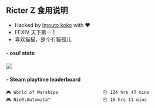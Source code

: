 ## Ricter Z 食用说明
- Hacked by [Imouto koko](https://osu.ppy.sh/users/7679162) with ❤️
- FFXIV 天下第一！
- 喜欢猫猫，是个冇猫孤儿

#### - osu! state
![](http://97.64.19.89:8080/api/v1/stat/4448675)

<!-- steam-box start -->
#### - Steam playtime leaderboard
```text
🎮 World of Warships                 🕘 124 hrs 47 mins
🎮 NieR:Automata™                    🕘 16 hrs 11 mins
```
<!-- Powered by https://github.com/YouEclipse/steam-box . -->
<!-- steam-box end -->

